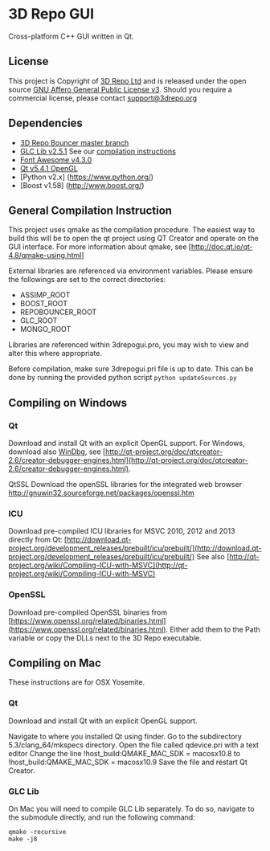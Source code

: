 3D Repo GUI
=========

Cross-platform C++ GUI written in Qt.

## License
This project is Copyright of [3D Repo Ltd](http://3drepo.org) and is released under the open source [GNU Affero General Public License v3](http://www.gnu.org/licenses/agpl-3.0.en.html). Should you require a commercial license, please contact [support@3drepo.org](mailto:support@3drepo.org)

## Dependencies

- [3D Repo Bouncer master branch](https://github.com/3drepo/3drepobouncer)
- [GLC Lib v2.5.1](https://github.com/laumaya/GLC_lib/tree/Version_2_5_1) See our [compilation instructions](https://github.com/3drepo/3drepogui/wiki/Compiling-GLC-Lib)
- [Font Awesome v4.3.0](https://github.com/FortAwesome/Font-Awesome/tree/v4.3.0)
- [Qt v5.4.1 OpenGL](https://www.qt.io/download-open-source/#section-2)
- [Python v2.x] (https://www.python.org/)
- [Boost v1.58] (http://www.boost.org/)

## General Compilation Instruction

This project uses qmake as the compilation procedure. The easiest way to build this will be to open the qt project using QT Creator and operate on the GUI interface. For more information about qmake, see [http://doc.qt.io/qt-4.8/qmake-using.html]

External libraries are referenced via environment variables. Please ensure the followings are set to the correct directories:
 - ASSIMP_ROOT
 - BOOST_ROOT
 - REPOBOUNCER_ROOT
 - GLC_ROOT
 - MONGO_ROOT

Libraries are referenced within 3drepogui.pro, you may wish to view and alter this where appropriate.

Before compilation, make sure 3drepogui.pri file is up to date. This can be done by running the provided python script `python updateSources.py`

## Compiling on Windows

### Qt

Download and install Qt with an explicit OpenGL support.
For Windows, download also [WinDbg](http://msdn.microsoft.com/en-us/windows/hardware/hh852365), see [http://qt-project.org/doc/qtcreator-2.6/creator-debugger-engines.html](http://qt-project.org/doc/qtcreator-2.6/creator-debugger-engines.html).


QtSSL
Download the openSSL libraries for the integrated web browser
http://gnuwin32.sourceforge.net/packages/openssl.htm


### ICU

Download pre-compiled ICU libraries for MSVC 2010, 2012 and 2013 directly from Qt: [http://download.qt-project.org/development_releases/prebuilt/icu/prebuilt/](http://download.qt-project.org/development_releases/prebuilt/icu/prebuilt/)
See also [http://qt-project.org/wiki/Compiling-ICU-with-MSVC](http://qt-project.org/wiki/Compiling-ICU-with-MSVC)

### OpenSSL

Download pre-compiled OpenSSL binaries from [https://www.openssl.org/related/binaries.html](https://www.openssl.org/related/binaries.html). Either add them to the Path variable or copy the DLLs next to the 3D Repo executable.

## Compiling on Mac

These instructions are for OSX Yosemite.

### Qt

Download and install Qt with an explicit OpenGL support.

Navigate to where you installed Qt using finder.
Go to the subdirectory 5.3/clang_64/mkspecs directory.
Open the file called qdevice.pri with a text editor
Change the line !host_build:QMAKE_MAC_SDK = macosx10.8 to !host_build:QMAKE_MAC_SDK = macosx10.9
Save the file and restart Qt Creator.

### GLC Lib

On Mac you will need to compile GLC Lib separately. To do so, navigate to the submodule directly, and run the following command:

```
qmake -recursive
make -j8
```
